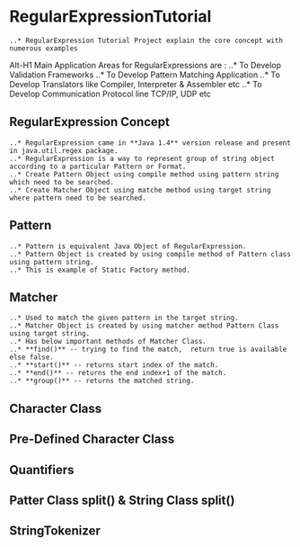 # RegularExpressionTutorial
	..* RegularExpression Tutorial Project explain the core concept with numerous examples
	

Alt-H1 Main Application Areas for RegularExpressions are :
	..* To Develop Validation Frameworks
	..* To Develop Pattern Matching Application
	..* To Develop Translators like Compiler, Interpreter & Assembler etc
	..* To Develop Communication Protocol line TCP/IP, UDP etc


## RegularExpression Concept
	..* RegularExpression came in **Java 1.4** version release and present in java.util.regex package.
	..* RegularExpression is a way to represent group of string object according to a particular Pattern or Format.
	..* Create Pattern Object using compile method using pattern string which need to be searched.
	..* Create Matcher Object using matche method using target string where pattern need to be searched.
	
	

## Pattern
	..* Pattern is equivalent Java Object of RegularExpression.
	..* Pattern Object is created by using compile method of Pattern class using pattern string.
	..* This is example of Static Factory method.

	

## Matcher
	..* Used to match the given pattern in the target string.
	..* Matcher Object is created by using matcher method Pattern Class using target string.
	..* Has below important methods of Matcher Class.
	..* **find()** -- trying to find the match,  return true is available else false.
	..* **start()** -- returns start index of the match.
	..* **end()** -- returns the end index+1 of the match.
	..* **group()** -- returns the matched string.


## Character Class

## Pre-Defined Character Class

## Quantifiers

## Patter Class split() & String Class split()

## StringTokenizer
